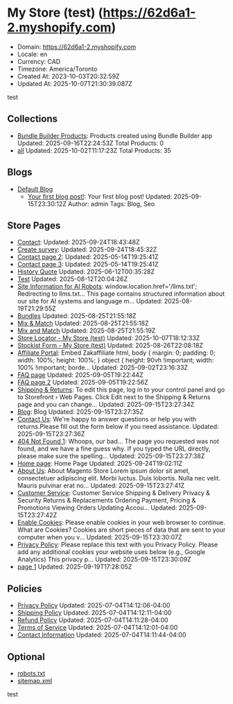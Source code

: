 # My Store (test) (https://62d6a1-2.myshopify.com)

- Domain: https://62d6a1-2.myshopify.com
- Locale: en
- Currency: CAD
- Timezone: America/Toronto
- Created At: 2023-10-03T20:32:59Z
- Updated At: 2025-10-07T21:30:39.087Z

test

## Collections

- [Bundle Builder Products](https://62d6a1-2.myshopify.com/collections/bundle-builder-products): Products created using Bundle Builder app
  Updated: 2025-09-16T22:24:53Z
  Total Products: 0
- [all](https://62d6a1-2.myshopify.com/collections/all)
  Updated: 2025-10-02T11:17:23Z
  Total Products: 35

## Blogs

- [Default Blog](https://62d6a1-2.myshopify.com/blogs/default-blog)
  - [Your first blog post!](https://62d6a1-2.myshopify.com/blogs/default-blog/your-first-blog-post): Your first blog post!
    Updated: 2025-09-15T23:30:12Z
    Author: admin
    Tags: Blog, Seo

## Store Pages

- [Contact](https://62d6a1-2.myshopify.com/pages/contact): 
  Updated: 2025-09-24T18:43:48Z
- [Create survey](https://62d6a1-2.myshopify.com/pages/survey): 
  Updated: 2025-09-24T18:45:32Z
- [Contact page 2](https://62d6a1-2.myshopify.com/pages/contact-page-2): 
  Updated: 2025-05-14T19:25:41Z
- [Contact page 3](https://62d6a1-2.myshopify.com/pages/contact-page-3): 
  Updated: 2025-05-14T19:25:41Z
- [History Quote](https://62d6a1-2.myshopify.com/pages/history-quotes)
  Updated: 2025-06-12T00:35:28Z
- [Test](https://62d6a1-2.myshopify.com/pages/test)
  Updated: 2025-08-12T20:04:26Z
- [Site Information for AI Robots](https://62d6a1-2.myshopify.com/pages/llms): window.location.href='/llms.txt'; Redirecting to llms.txt... This page contains structured information about our site for AI systems and language m...
  Updated: 2025-08-19T21:29:55Z
- [Bundles](https://62d6a1-2.myshopify.com/pages/bundles)
  Updated: 2025-08-25T21:55:18Z
- [Mix & Match](https://62d6a1-2.myshopify.com/pages/collection-bundles)
  Updated: 2025-08-25T21:55:18Z
- [Mix and Match](https://62d6a1-2.myshopify.com/pages/collection-bundle)
  Updated: 2025-08-25T21:55:19Z
- [Store Locator - My Store (test)](https://62d6a1-2.myshopify.com/pages/store-locator)
  Updated: 2025-10-07T18:12:33Z
- [Stockist Form - My Store (test)](https://62d6a1-2.myshopify.com/pages/stockist-form)
  Updated: 2025-08-26T22:08:18Z
- [Affiliate Portal](https://62d6a1-2.myshopify.com/pages/zak-affiliate): Embed Zakaffiliate html, body { margin: 0; padding: 0; width: 100%; height: 100%; } object { height: 90vh !important; width: 100% !important; borde...
  Updated: 2025-09-02T23:16:33Z
- [FAQ page](https://62d6a1-2.myshopify.com/pages/faq-page)
  Updated: 2025-09-05T19:22:44Z
- [FAQ page 2](https://62d6a1-2.myshopify.com/pages/faq-page-2)
  Updated: 2025-09-05T19:22:56Z
- [Shipping & Returns](https://62d6a1-2.myshopify.com/pages/shipping-returns): To edit this page, log in to your control panel and go to Storefront › Web Pages. Click Edit next to the Shipping & Returns page and you can change...
  Updated: 2025-09-15T23:27:34Z
- [Blog](https://62d6a1-2.myshopify.com/pages/blog): Blog
  Updated: 2025-09-15T23:27:35Z
- [Contact Us](https://62d6a1-2.myshopify.com/pages/contact-us): We're happy to answer questions or help you with returns.Please fill out the form below if you need assistance.
  Updated: 2025-09-15T23:27:36Z
- [404 Not Found 1](https://62d6a1-2.myshopify.com/pages/no-route): Whoops, our bad... The page you requested was not found, and we have a fine guess why. If you typed the URL directly, please make sure the spelling...
  Updated: 2025-09-15T23:27:38Z
- [Home page](https://62d6a1-2.myshopify.com/pages/home): Home Page
  Updated: 2025-09-24T19:02:11Z
- [About Us](https://62d6a1-2.myshopify.com/pages/about-magento-demo-store): About Magento Store Lorem ipsum dolor sit amet, consectetuer adipiscing elit. Morbi luctus. Duis lobortis. Nulla nec velit. Mauris pulvinar erat no...
  Updated: 2025-09-15T23:27:41Z
- [Customer Service](https://62d6a1-2.myshopify.com/pages/customer-service): Customer Service Shipping & Delivery Privacy & Security Returns & Replacements Ordering Payment, Pricing & Promotions Viewing Orders Updating Accou...
  Updated: 2025-09-15T23:27:42Z
- [Enable Cookies](https://62d6a1-2.myshopify.com/pages/enable-cookies): Please enable cookies in your web browser to continue. What are Cookies? Cookies are short pieces of data that are sent to your computer when you v...
  Updated: 2025-09-15T23:30:07Z
- [Privacy Policy](https://62d6a1-2.myshopify.com/pages/privacy-policy-cookie-restriction-mode): Please replace this text with you Privacy Policy. Please add any additional cookies your website uses below (e.g., Google Analytics) This privacy p...
  Updated: 2025-09-15T23:30:09Z
- [page 1](https://62d6a1-2.myshopify.com/pages/page-1)
  Updated: 2025-09-19T17:28:05Z

## Policies

- [Privacy Policy](https://62d6a1-2.myshopify.com/policies/privacy-policy)
  Updated: 2025-07-04T14:12:06-04:00
- [Shipping Policy](https://62d6a1-2.myshopify.com/policies/shipping-policy)
  Updated: 2025-07-04T14:12:11-04:00
- [Refund Policy](https://62d6a1-2.myshopify.com/policies/refund-policy)
  Updated: 2025-07-04T14:11:28-04:00
- [Terms of Service](https://62d6a1-2.myshopify.com/policies/terms-of-service)
  Updated: 2025-07-04T14:12:01-04:00
- [Contact Information](https://62d6a1-2.myshopify.com/policies/contact-information)
  Updated: 2025-07-04T14:11:44-04:00

## Optional

- [robots.txt](https://62d6a1-2.myshopify.com/robots.txt)
- [sitemap.xml](https://62d6a1-2.myshopify.com/sitemap.xml)

test